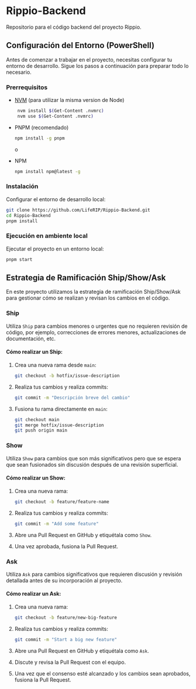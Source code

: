# Rippio-Backend

Repositorio para el código backend del proyecto Rippio.

## Configuración del Entorno (PowerShell)

Antes de comenzar a trabajar en el proyecto, necesitas configurar tu entorno de desarrollo. Sigue los pasos a continuación para preparar todo lo necesario.

### Prerrequisitos

- [NVM](https://github.com/coreybutler/nvm-windows) (para utilizar la misma version de Node)

   ```bash
    nvm install $(Get-Content .nvmrc)
    nvm use $(Get-Content .nvmrc)
   ```

- PNPM (recomendado)

   ```bash
   npm install -g pnpm
   ```

    o

- NPM

   ```bash
   npm install npm@latest -g
   ```

### Instalación

Configurar el entorno de desarrollo local:

   ```bash
   git clone https://github.com/LifeRIP/Rippio-Backend.git
   cd Rippio-Backend
   pnpm install
   ```

### Ejecución en ambiente local

Ejecutar el proyecto en un entorno local:

   ```bash
   pnpm start
   ```

## Estrategia de Ramificación Ship/Show/Ask

En este proyecto utilizamos la estrategia de ramificación Ship/Show/Ask para gestionar cómo se realizan y revisan los cambios en el código.

### Ship

Utiliza `Ship` para cambios menores o urgentes que no requieren revisión de código, por ejemplo, correcciones de errores menores, actualizaciones de documentación, etc.

#### Cómo realizar un Ship:

1. Crea una nueva rama desde `main`:

   ```bash
   git checkout -b hotfix/issue-description
   ```

2. Realiza tus cambios y realiza commits:

   ```bash
   git commit -m "Descripción breve del cambio"
   ```

3. Fusiona tu rama directamente en `main`:

   ```bash
   git checkout main
   git merge hotfix/issue-description
   git push origin main
   ```

### Show

Utiliza `Show` para cambios que son más significativos pero que se espera que sean fusionados sin discusión después de una revisión superficial.

#### Cómo realizar un Show:

1. Crea una nueva rama:

   ```bash
   git checkout -b feature/feature-name
   ```

2. Realiza tus cambios y realiza commits:

   ```bash
   git commit -m "Add some feature"
   ```

3. Abre una Pull Request en GitHub y etiquétala como `Show`.
4. Una vez aprobada, fusiona la Pull Request.

### Ask

Utiliza `Ask` para cambios significativos que requieren discusión y revisión detallada antes de su incorporación al proyecto.

#### Cómo realizar un Ask:

1. Crea una nueva rama:

   ```bash
   git checkout -b feature/new-big-feature
   ```

2. Realiza tus cambios y realiza commits:

   ```bash
   git commit -m "Start a big new feature"
   ```

3. Abre una Pull Request en GitHub y etiquétala como `Ask`.
4. Discute y revisa la Pull Request con el equipo.
5. Una vez que el consenso esté alcanzado y los cambios sean aprobados, fusiona la Pull Request.
